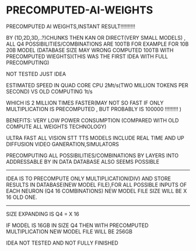 # PRECOMPUTED-AI-WEIGHTS
PRECOMPUTED AI WEIGHTS,INSTANT RESULT!!!!!!!!!!

BY (1D,2D,3D,..?)CHUNKS THEN KAN OR DIRECT(VERY SMALL MODELS) , 
ALL Q4 POSSIBILITIES/COMBINATIONS  ARE 100TB FOR EXAMPLE FOR 10B 20B MODEL (DATABASE SIZE MAY WRONG COMPUTED 100TB  WITH PRECOMPUTED WIEGHTS)(THIS WAS THE FIRST IDEA WITH FULL PRECOMPUTING)

NOT TESTED JUST IDEA


ESTIMATED SPEED IN QUAD CORE CPU 2Mt/s(TWO MILLION TOKENS PER SECOND) VS OLD COMPUTING 1t/s

WHICH IS 2 MILLION TIMES FASTER(MAY NOT SO FAST IF ONLY MULTIPLICATION IS PRECOMPUTED , BUT PROBABLY IS 100000 !!!!!!!!! )

BENEFITS: VERY LOW POWER CONSUMPTION (COMPARED WITH OLD COMPUTE ALL WEIGHTS TECHNOLOGY)

ULTRA FAST ALL VISION STT TTS MODELS INCLUDE REAL TIME AND UP DIFFUSION VIDEO GANERATION,SIMULATORS


PRECOMPUTING ALL POSSIBILITIES/COMBINATIONS BY LAYERS INTO ADDRESSABLE BY IN DATA DATABASE ALSO SEEMS POSSIBLE

*********************************************************************************************************************
IDEA IS TO PRECOMPUTE ONLY MULTIPLICATION(DIV) AND STORE RESULTS IN DATABASE(NEW MODEL FILE),FOR ALL POSSIBLE INPUTS OF EACH NEURON 
(Q4 16 COMBINATIONS) NEW MODEL FILE SIZE WILL BE X 16 OLD ONE.
*********************************************************************************************************************

SIZE EXPANDING IS Q4 = X 16

IF MODEL IS 16GB IN SIZE Q4 THEN WITH PRECOMPUTED MULTIPLICATION NEW MODEL FILE WILL BE 256GB




IDEA NOT TESTED AND NOT FULLY FINISHED
